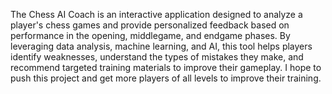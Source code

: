 The Chess AI Coach is an interactive application designed to analyze a player's chess games and provide personalized feedback based on performance in the opening, middlegame, and endgame phases. By leveraging data analysis, machine learning, and AI, this tool helps players identify weaknesses, understand the types of mistakes they make, and recommend targeted training materials to improve their gameplay. I hope to push this project and get more players of all levels to improve their training.
